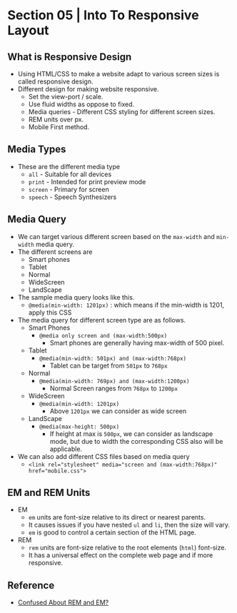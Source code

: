 # Section 05 | Into To Responsive Layout #

## What is Responsive Design ##

* Using HTML/CSS to make a website adapt to various screen sizes is called responsive design.
* Different design for making website responsive.
    - Set the view-port / scale.
    - Use fluid widths as oppose to fixed.
    - Media queries - Different CSS styling for different screen sizes.
    - REM units over px.
    - Mobile First method.

## Media Types ##
* These are the different media type
    - `all` - Suitable for all devices
    - `print` - Intended for print preview mode
    - `screen` - Primary for screen
    - `speech` - Speech Synthesizers

## Media Query ##
* We can target various different screen based on the `max-width` and `min-width` media query.
* The different screens are
    - Smart phones
    - Tablet
    - Normal
    - WideScreen
    - LandScape
* The sample media query looks like this.
    - `@media(min-width: 1201px)` : which means if the min-width is 1201, apply this CSS
* The media query for different screen type are as follows.
    - Smart Phones
        + `@media only screen and (max-width:500px)`
            * Smart phones are generally having max-width of 500 pixel.
    - Tablet
        + `@media(min-width: 501px) and (max-width:768px)`
            * Tablet can be target from `501px` to `768px`
    - Normal
        + `@media(min-width: 769px) and (max-width:1200px)`
            * Normal Screen ranges from `768px` to `1200px`
    - WideScreen
        + `@media(min-width: 1201px)`
            * Above `1201px` we can consider as wide screen
    - LandScape
        + `@media(max-height: 500px)`
            * If height at max is `500px`, we can consider as landscape mode, but due to width the corresponding CSS also will be applicable.
* We can also add different CSS files based on media query
    - `<link rel="stylesheet" media="screen and (max-width:768px)" href="mobile.css">`

## EM and REM Units ##

* EM
    - `em` units are font-size relative to its direct or nearest parents.
    - It causes issues if you have nested `ul` and `li`, then the size will vary.
    - `em` is good to control a certain section of the HTML page.
* REM
    - `rem` units are font-size relative to the root elements (`html`) font-size.
    - It has a universal effect on the complete web page and if more responsive.


   

## Reference ##
* [Confused About REM and EM?](https://j.eremy.net/confused-about-rem-and-em/)
  


